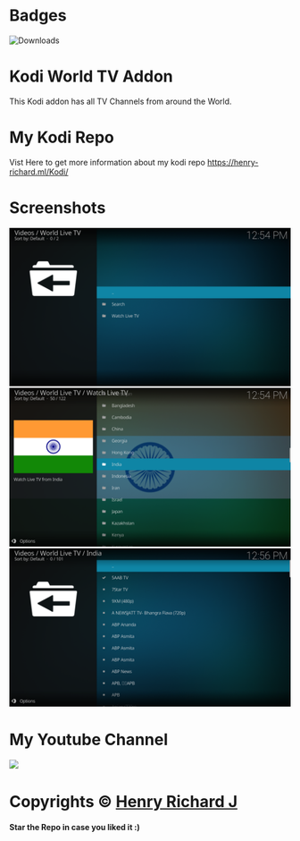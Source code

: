 # Badges
![Downloads](https://img.shields.io/github/downloads/henry-richard7/Kodi-World-TV-Addon/total.svg?style=for-the-badge&logo=github)

# Kodi World TV Addon
 This Kodi addon has all TV Channels from around the World.

 # My Kodi Repo
Vist Here to get more information about my kodi repo https://henry-richard.ml/Kodi/

# Screenshots
![Screenshot (1)](https://github.com/henry-richard7/Kodi-World-TV-Addon/raw/main/screenshots/World%20IPTV%201.png)
![Screenshot (2)](https://github.com/henry-richard7/Kodi-World-TV-Addon/raw/main/screenshots/World%20IPTV%202.png)
![Screenshot (3)](https://github.com/henry-richard7/Kodi-World-TV-Addon/raw/main/screenshots/World%20IPTV%203.png)

 # My Youtube Channel
[![](https://img.shields.io/badge/Subscribe-red?style=for-the-badge&logo=YouTube)](https://www.youtube.com/channel/UCVGasc5jr45eZUpZNHvbtWQ)

# Copyrights © [Henry Richard J](https://github.com/henry-richard7)
#### Star the Repo in case you liked it :)
